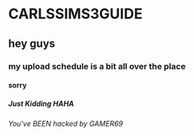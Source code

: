 # CARLSSIMS3GUIDE

## hey guys

### my upload schedule is a bit all over the place
#### sorry
##### Just Kidding HAHA

###### You've BEEN hacked by GAMER69
